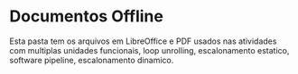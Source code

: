 # Documentos Offline 

Esta pasta tem os arquivos em LibreOffice e PDF usados nas atividades com multiplas unidades funcionais, 
loop unrolling, escalonamento estatico, software pipeline, escalonamento dinamico.
